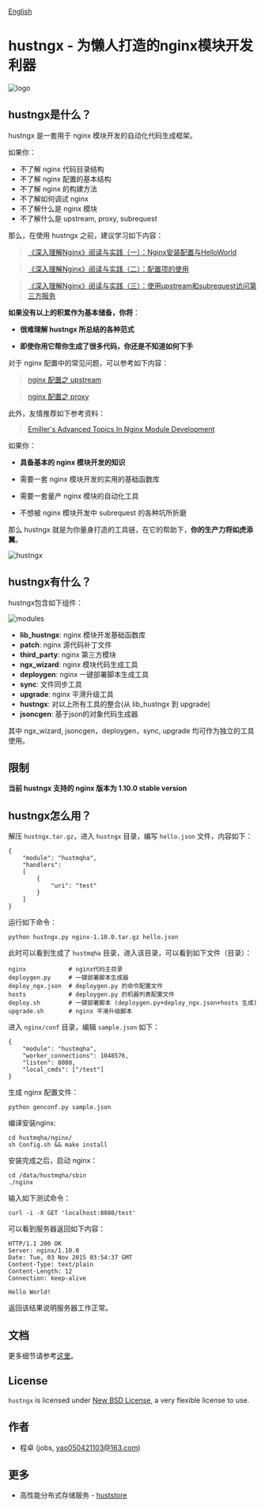 [English](README.md)

# hustngx - 为懒人打造的nginx模块开发利器 #
![logo](res/logo.png)

## hustngx是什么？ ##

hustngx 是一套用于 nginx 模块开发的自动化代码生成框架。

如果你：

- 不了解 nginx 代码目录结构
- 不了解 nginx 配置的基本结构
- 不了解 nginx 的构建方法
- 不了解如何调试 nginx
- 不了解什么是 nginx 模块
- 不了解什么是 upstream, proxy, subrequest

那么，在使用 hustngx 之前，建议学习如下内容：

> [《深入理解Nginx》阅读与实践（一）：Nginx安装配置与HelloWorld](http://www.cnblogs.com/wuyuegb2312/p/3226771.html)

> [《深入理解Nginx》阅读与实践（二）：配置项的使用](http://www.cnblogs.com/wuyuegb2312/p/3256136.html)

> [《深入理解Nginx》阅读与实践（三）：使用upstream和subrequest访问第三方服务](http://www.cnblogs.com/wuyuegb2312/p/3269507.html)

**如果没有以上的积累作为基本储备，你将**：

- **很难理解 hustngx 所总结的各种范式**

- **即使你用它帮你生成了很多代码，你还是不知道如何下手**

对于 nginx 配置中的常见问题，可以参考如下内容：

> [nginx 配置之 upstream](http://nginx.org/en/docs/http/ngx_http_upstream_module.html)

> [nginx 配置之 proxy](http://nginx.org/en/docs/http/ngx_http_proxy_module.html)

此外，友情推荐如下参考资料：

> [Emiller's Advanced Topics In Nginx Module Development](http://www.evanmiller.org/nginx-modules-guide-advanced.html)

如果你：

- **具备基本的 nginx 模块开发的知识**

- 需要一套 nginx 模块开发的实用的基础函数库

- 需要一套量产 nginx 模块的自动化工具

- 不想被 nginx 模块开发中 subrequest 的各种坑所折磨

那么 hustngx 就是为你量身打造的工具链，在它的帮助下，**你的生产力将如虎添翼**。

![hustngx](res/hustngx.png)

## hustngx有什么？ ##

hustngx包含如下组件：

![modules](res/modules_zh.png)

- **lib_hustngx**: nginx 模块开发基础函数库
- **patch**: nginx 源代码补丁文件
- **third_party**: nginx 第三方模块
- **ngx_wizard**: nginx 模块代码生成工具
- **deploygen**: nginx 一键部署脚本生成工具
- **sync**: 文件同步工具
- **upgrade**: nginx 平滑升级工具
- **hustngx**: 对以上所有工具的整合(从 lib_hustngx 到 upgrade)
- **jsoncgen**: 基于json的对象代码生成器

其中 ngx_wizard, jsoncgen，deploygen，sync, upgrade 均可作为独立的工具使用。

## 限制 ##

**当前 hustngx 支持的 nginx 版本为 1.10.0 stable version**

## hustngx怎么用？ ##

解压 `hustngx.tar.gz`，进入 `hustngx` 目录，编写 `hello.json` 文件，内容如下：

    {
        "module": "hustmqha",
        "handlers":
        [
            {
                "uri": "test"
            }
        ]
    }

运行如下命令：

    python hustngx.py nginx-1.10.0.tar.gz hello.json

此时可以看到生成了 `hustmqha` 目录，进入该目录，可以看到如下文件（目录）：

    nginx            # nginx代码主目录
    deploygen.py     # 一键部署脚本生成器
    deploy_ngx.json  # deploygen.py 的命令配置文件
    hosts            # deploygen.py 的机器列表配置文件
    deploy.sh        # 一键部署脚本 (deploygen.py+deploy_ngx.json+hosts 生成)
    upgrade.sh       # nginx 平滑升级脚本


进入 `nginx/conf` 目录，编辑 `sample.json` 如下：

    {
	    "module": "hustmqha",
	    "worker_connections": 1048576,
	    "listen": 8080,
	    "local_cmds": ["/test"]
	}

生成 nginx 配置文件：

    python genconf.py sample.json

编译安装nginx:

    cd hustmqha/nginx/
    sh Config.sh && make install

安装完成之后，启动 nginx：

    cd /data/hustmqha/sbin
    ./nginx

输入如下测试命令：

    curl -i -X GET 'localhost:8080/test'

可以看到服务器返回如下内容：

    HTTP/1.1 200 OK
	Server: nginx/1.10.0
	Date: Tue, 03 Nov 2015 03:54:37 GMT
	Content-Type: text/plain
	Content-Length: 12
	Connection: keep-alive
	
	Hello World!

返回该结果说明服务器工作正常。

## 文档 ##

更多细节请参考[这里](doc/zh/index.md)。

## License ##

`hustngx` is licensed under [New BSD License](https://opensource.org/licenses/BSD-3-Clause), a very flexible license to use.

## 作者 ##

* 程卓 (jobs, yao050421103@163.com)  

## 更多 ##

- 高性能分布式存储服务 - [huststore](https://github.com/Qihoo360/huststore)
